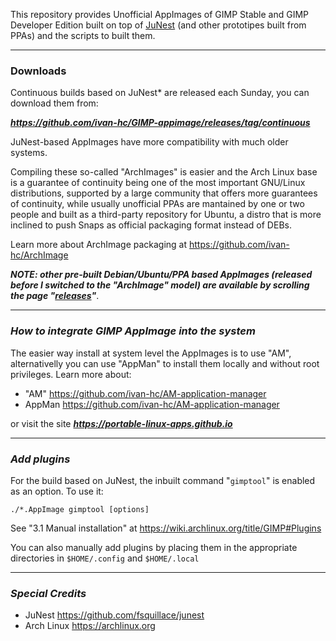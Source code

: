 This repository provides Unofficial AppImages of GIMP Stable and GIMP Developer Edition built on top of [JuNest](https://github.com/fsquillace/junest) (and other prototipes built from PPAs) and the scripts to built them.

-------------------------
### Downloads
Continuous builds based on JuNest* are released each Sunday, you can download them from:

***https://github.com/ivan-hc/GIMP-appimage/releases/tag/continuous*** 

JuNest-based AppImages have more compatibility with much older systems. 

Compiling these so-called "ArchImages" is easier and the Arch Linux base is a guarantee of continuity being one of the most important GNU/Linux distributions, supported by a large community that offers more guarantees of continuity, while usually unofficial PPAs are mantained by one or two people and built as a third-party repository for Ubuntu, a distro that is more inclined to push Snaps as official packaging format instead of DEBs.

Learn more about ArchImage packaging at https://github.com/ivan-hc/ArchImage

*****NOTE**: other pre-built Debian/Ubuntu/PPA based AppImages (released before I switched to the "ArchImage" model) are available by scrolling the page "[releases](https://github.com/ivan-hc/GIMP-appimage/releases)"***.

-------------------------
### *How to integrate GIMP AppImage into the system*
The easier way install at system level the AppImages is to use "AM", alternativelly you can use "AppMan" to install them locally and without root privileges. Learn more about:
- "AM" https://github.com/ivan-hc/AM-application-manager
- AppMan https://github.com/ivan-hc/AM-application-manager

or visit the site ***https://portable-linux-apps.github.io***

-------------------------
### *Add plugins*
For the build based on JuNest, the inbuilt command "`gimptool`" is enabled as an option. To use it:

    ./*.AppImage gimptool [options]
See "3.1 Manual installation" at https://wiki.archlinux.org/title/GIMP#Plugins

You can also manually add plugins by placing them in the appropriate directories in `$HOME/.config` and `$HOME/.local`

-------------------------
### *Special Credits*
- JuNest https://github.com/fsquillace/junest
- Arch Linux https://archlinux.org
